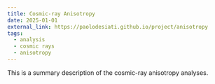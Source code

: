 ```yaml
---
title: Cosmic-ray Anisotropy
date: 2025-01-01
external_link: https://paolodesiati.github.io/project/anisotropy
tags:
  - analysis
  - cosmic rays
  - anisotropy
---
```


This is a summary description of the cosmic-ray anisotropy analyses.

<!--more-->
